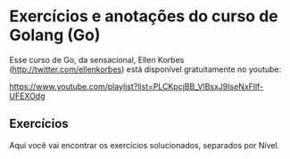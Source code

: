# Exercícios e anotações do curso de Golang (Go)

Esse curso de Go, da sensacional, Ellen Korbes (http://twitter.com/ellenkorbes) está disponível gratuitamente no youtube: 

https://www.youtube.com/playlist?list=PLCKpcjBB_VlBsxJ9IseNxFllf-UFEXOdg


## Exercícios

Aqui você vai encontrar os exercícios solucionados, separados por Nível.